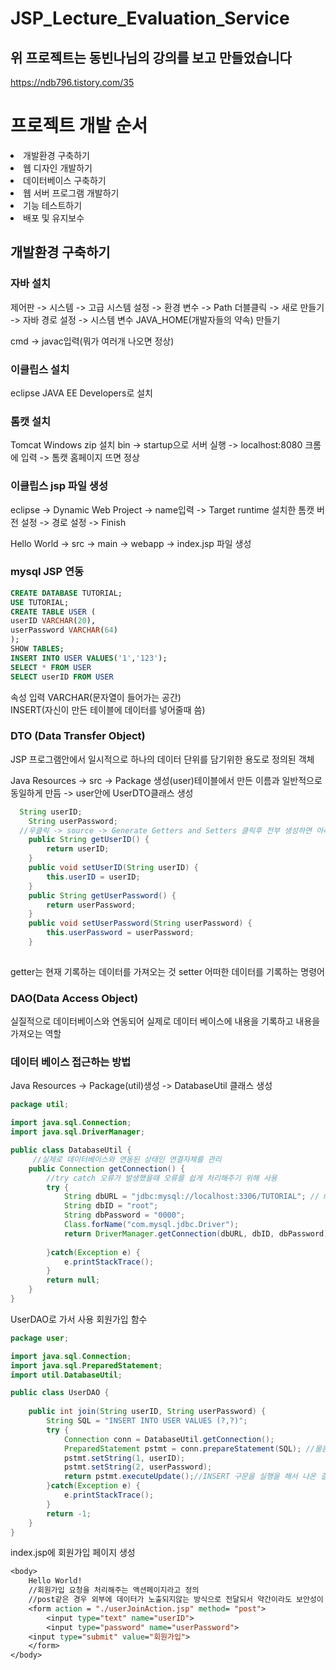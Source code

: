# JSP_Lecture_Evaluation_Service

## 위 프로젝트는 동빈나님의 강의를 보고 만들었습니다
https://ndb796.tistory.com/35


# 프로젝트 개발 순서
<li>개발환경 구축하기</li>
<li>웹 디자인 개발하기</li>
<li>데이터베이스 구축하기</li>
<li>웹 서버 프로그램 개발하기</li>
<li>기능 테스트하기</li>
<li>배포 및 유지보수</li>


## 개발환경 구축하기

### 자바 설치
제어판 -> 시스템 -> 고급 시스템 설정 -> 환경 변수 -> Path 더블클릭 -> 새로 만들기 -> 자바 경로 설정 -> 시스템 변수 JAVA_HOME(개발자들의 약속) 만들기

cmd -> javac입력(뭐가 여러개 나오면 정상)

### 이클립스 설치
eclipse JAVA EE Developers로 설치

### 톰캣 설치
Tomcat Windows zip 설치
bin -> startup으로 서버 실행 -> localhost:8080 크롬에 입력 -> 톰캣 홈페이지 뜨면 정상

### 이클립스 jsp 파일 생성
eclipse -> Dynamic Web Project -> name입력 -> Target runtime 설치한 톰캣 버전 설정 -> 경로 설정 -> Finish

Hello World -> src -> main -> webapp -> index.jsp 파일 생성

### mysql JSP 연동

```sql
CREATE DATABASE TUTORIAL;
USE TUTORIAL;
CREATE TABLE USER (
userID VARCHAR(20),
userPassword VARCHAR(64)
);
SHOW TABLES;
INSERT INTO USER VALUES('1','123');
SELECT * FROM USER
SELECT userID FROM USER
```
속성 입력  VARCHAR(문자열이 들어가는 공간) <br>
INSERT(자신이 만든 테이블에 데이터를 넣어줄때 씀)

### DTO (Data Transfer Object)
 JSP 프로그램안에서 일시적으로 하나의 데이터 단위를 담기위한 용도로 정의된 객체
 
Java Resources -> src -> Package 생성(user)테이블에서 만든 이름과 일반적으로 동일하게 만듬 -> user안에 UserDTO클래스 생성


```java
  String userID;
	String userPassword;
  //우클릭 -> source -> Generate Getters and Setters 클릭후 전부 생성하면 아래같은 코드 생성
	public String getUserID() {
		return userID;
	}
	public void setUserID(String userID) {
		this.userID = userID;
	}
	public String getUserPassword() {
		return userPassword;
	}
	public void setUserPassword(String userPassword) {
		this.userPassword = userPassword;
	}
	
```

getter는 현재 기록하는 데이터를 가져오는 것
setter 어떠한 데이터를 기록하는 명령어


### DAO(Data Access Object)

실질적으로 데이터베이스와 연동되어 실제로 데이터 베이스에 내용을 기록하고 내용을 가져오는 역할

### 데이터 베이스 접근하는 방법

Java Resources -> Package(util)생성 -> DatabaseUtil 클래스 생성

```java
package util;

import java.sql.Connection;
import java.sql.DriverManager;

public class DatabaseUtil {
	 //실제로 데이터베이스와 연동된 상태인 연결자체를 관리
	public Connection getConnection() {
		//try catch 오류가 발생했을때 오류를 쉽게 처리해주기 위해 사용
		try {
			String dbURL = "jdbc:mysql://localhost:3306/TUTORIAL"; // mysql에 접속하기위한 명령어
			String dbID = "root";
			String dbPassword = "0000";
			Class.forName("com.mysql.jdbc.Driver");
			return DriverManager.getConnection(dbURL, dbID, dbPassword); //mysql에 로그인해서 접속한 상태자체를 반환
			
		}catch(Exception e) {
			e.printStackTrace();
		}
		return null;
	}
}
```


UserDAO로 가서 사용 회원가입 함수
```java 
package user;

import java.sql.Connection;
import java.sql.PreparedStatement;
import util.DatabaseUtil;

public class UserDAO {
	
	public int join(String userID, String userPassword) {
		String SQL = "INSERT INTO USER VALUES (?,?)";
		try {
			Connection conn = DatabaseUtil.getConnection();
			PreparedStatement pstmt = conn.prepareStatement(SQL); //물음표에 데이터를 실제로 넣어주는 역할
			pstmt.setString(1, userID);
			pstmt.setString(2, userPassword);
			return pstmt.executeUpdate();//INSERT 구문을 실행을 해서 나온 결과를 반환하도록 하는 것
		}catch(Exception e) {
			e.printStackTrace();
		}
		return -1;
	}
}

```


index.jsp에 회원가입 페이지 생성
```jsp
<body>
	Hello World!
	//회원가입 요청을 처리해주는 액션페이지라고 정의
	//post같은 경우 외부에 데이터가 노출되지않는 방식으로 전달되서 약간이라도 보안성이 뛰어난 방식
	<form action = "./userJoinAction.jsp" method= "post">
		<input type="text" name="userID">
		<input type="password" name="userPassword">
    <input type="submit" value="회원가입"> 
	</form>
</body>
```
